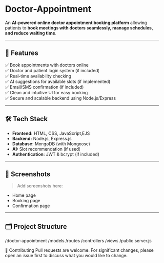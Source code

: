 ﻿# Doctor-Appointment

An **AI-powered online doctor appointment booking platform** allowing patients to **book meetings with doctors seamlessly, manage schedules, and reduce waiting time**.

---

## 🚀 Features

✅ Book appointments with doctors online  
✅ Doctor and patient login system (if included)  
✅ Real-time availability checking  
✅ AI suggestions for available slots (if implemented)  
✅ Email/SMS confirmation (if included)  
✅ Clean and intuitive UI for easy booking  
✅ Secure and scalable backend using Node.js/Express

---

## 🛠️ Tech Stack

- **Frontend:** HTML, CSS, JavaScript,EJS
- **Backend:** Node.js, Express.js
- **Database:** MongoDB (with Mongoose)
- **AI:** Slot recommendation (if used)
- **Authentication:** JWT & bcrypt (if included)

---

## 📸 Screenshots

> Add screenshots here:
- Home page
- Booking page
- Confirmation page

---

## 🗂️ Project Structure

/doctor-appointment
/models
/routes
/controllers
/views
/public
server.js

🙏 Contributing
Pull requests are welcome. For significant changes, please open an issue first to discuss what you would like to change.

